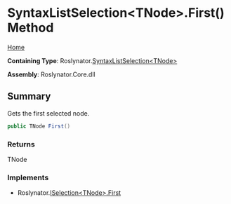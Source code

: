 # SyntaxListSelection\<TNode>\.First\(\) Method

[Home](../../../README.md)

**Containing Type**: Roslynator\.[SyntaxListSelection\<TNode>](../README.md)

**Assembly**: Roslynator\.Core\.dll

## Summary

Gets the first selected node\.

```csharp
public TNode First()
```

### Returns

TNode

### Implements

* Roslynator\.[ISelection\<TNode>.First](../../ISelection-1/First/README.md)
